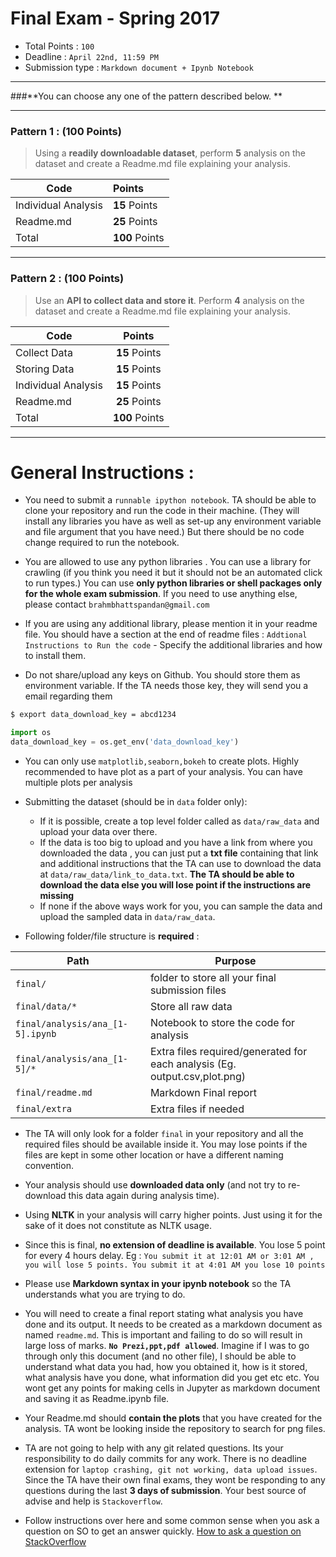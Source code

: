 # Final Exam - Spring 2017 

- Total Points : `100`
- Deadline : `April 22nd, 11:59 PM`
- Submission type : `Markdown document + Ipynb Notebook`

---
###**You can choose any one of the pattern described below. **

---


### Pattern 1 : (100 Points)

> Using a **readily downloadable dataset**, perform **5** analysis on the dataset and create a Readme.md file explaining your analysis. 


| Code        | Points           | 
| -------------- |:-------------| 
| Individual Analysis        | **15** Points | 
| Readme.md      | **25** Points      |   
| Total      | **100** Points      |   


---
### Pattern 2 : (100 Points)


> Use an **API to collect data and store it**. Perform **4** analysis on the dataset and create a Readme.md file explaining your analysis.


| Code        | Points           | 
| ------------- |:-------------:| 
|Collect Data       | **15** Points | 
| Storing Data      | **15** Points      |   
| Individual Analysis  | **15** Points      |
| Readme.md      | **25** Points      |   
| Total      | **100** Points      | 


---

# General Instructions :

- You need to submit a `runnable ipython notebook`. TA should be able to clone your repository and run the code in their machine. (They will install any libraries you have as well as set-up any environment variable and file argument that you have need.) But there should be no code change required to run the notebook.

- You are allowed to use any python libraries . You can use a library for crawling (if you think you need it but it should not be an automated click to run types.) You can use **only python libraries or shell packages only for the whole exam submission**. If you need to use anything else, please contact `brahmbhattspandan@gmail.com`

- If you are using any additional library, please mention it in your readme file. You should have a section at the end of readme files : `Addtional Instructions to Run the code` - Specify the additional libraries and how to install them.

- Do not share/upload any keys on Github. You should store them as environment variable. If the TA needs those key, they will send you a email regarding them
```sh
$ export data_download_key = abcd1234
```
```python
import os
data_download_key = os.get_env('data_download_key')
```
- You can only use `matplotlib,seaborn,bokeh` to create plots. Highly recommended to have plot as a part of your analysis. You can have multiple plots per analysis

- Submitting the dataset (should be in `data` folder only):
	- If it is possible, create a top level folder called as `data/raw_data` and upload your data over there.
	- If the data is too big to upload and you have a link from where you downloaded the data , you can just put a **txt file** containing that link and additional instructions that the TA can use to download the data at `data/raw_data/link_to_data.txt`. **The TA should be able to download the data else you will lose point if the instructions are missing**
	- If none if the above ways work for you, you can sample the data and upload the sampled data in `data/raw_data`. 

- Following folder/file structure is **required** : 

| Path        | Purpose           | 
| ------------- |-------------| 
|`final/`       | folder to store all your final submission files | 
| `final/data/*`      | Store all raw data      |   
| `final/analysis/ana_[1-5].ipynb`  | Notebook to store the code for analysis      |
| `final/analysis/ana_[1-5]/*`  | Extra files required/generated for each analysis (Eg. output.csv,plot.png)      |
| `final/readme.md`  | Markdown Final report     |
| `final/extra`  | Extra files if needed     |


-  The TA will only look for a folder `final` in your repository and all the required files should be available inside it. You may lose points if the files are kept in some other location or have a different naming convention.

- Your analysis should use **downloaded data only** (and not try to re-download this data again during analysis time).

-  Using **NLTK** in your analysis will carry higher points. Just using it for the sake of it does not constitute as NLTK usage.

-  Since this is final, **no extension of deadline is available**. You lose 5 point for every 4 hours delay. Eg : `You submit it at 12:01 AM or 3:01 AM , you will lose 5 points. You submit it at 4:01 AM you lose 10 points`

-  Please use **Markdown syntax in your ipynb notebook** so the TA understands what you are trying to do. 

-  You will need to create a final report stating what analysis you have done and its output. It needs to be created as a markdown document as named `readme.md`. This is important and failing to do so will result in large loss of marks. **`No Prezi,ppt,pdf allowed`**. Imagine if I was to go through only this document (and no other file), I should be able to understand what data you had, how you obtained it, how is it stored, what analysis have you done, what information did you get etc etc. You wont get any points for making cells in Jupyter as markdown document and saving it as Readme.ipynb file. 

- Your Readme.md should **contain the plots** that you have created for the analysis. TA wont be looking inside the repository to search for png files.

- TA are not going to help with any git related questions. Its your responsibility to do daily commits for any work. There is no deadline extension for `laptop crashing, git not working, data upload issues`.  Since the TA have their own final exams, they wont be responding to any questions during the last **3 days of submission**. Your best source of advise and help is `Stackoverflow`. 
- Follow instructions over here and some common sense when you ask a question on SO to get an answer quickly. [How to ask a question on StackOverflow ](https://stackoverflow.com/help/how-to-ask )
